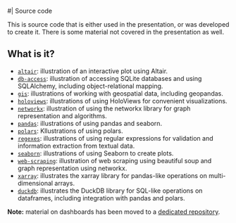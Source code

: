 #| Source code

This is source code that is either used in the presentation, or was developed
to create it.  There is some material not covered in the presentation as well.

## What is it?
* [`altair`](altair): illustration of an interactive plot using Altair.
* [`db-access`](db-access): illustration of accessing SQLite databases and
  using SQLAlchemy, including object-relational mapping.
* [`gis`](gis): illustrations of working with geospatial data, including
  geopandas.
* [`holoviews`](holoviews): illustrations of using HoloViews for convenient
  visualizations.
* [`networkx`](networkx): illustration of using the networkx library for graph
  representation and algorithms.
* [`pandas`](pandas): illustrations of using pandas and seaborn.
* [`polars`](polars): Kllustrations of using polars.
* [`regexes`](regexes): illustrations of using regular expressions for
  validation and information extraction from textual data.
* [`seaborn`](seaborn): illustrations of using Seaborn to create plots.
* [`web-scraping`](web-scraping): illustration of web scraping using beautiful
  soup and graph representation using networkx.
* [`xarray`](xarray): illustrates the xarray library for pandas-like operations
  on multi-dimensional arrays.
* [`duckdb`](duckdb): illustrates the DuckDB library for SQL-like operations
  on dataframes, including integration with pandas and polars.

**Note:** material on dashboards has been moved to a [dedicated
repository](https://github.com/gjbex/Python-dashboards).
